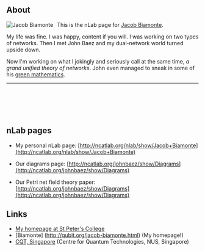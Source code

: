 ## About ##

<div style="float:left;margin:0 10px 10px 0;"><img src="http://qubit.org/content/biamonte/biamonte-perimeter-institute-for-theoretical-physics.jpg" alt="Jacob Biamonte" /></div>

This is the nLab page for [Jacob Biamonte](http://qubit.org/jacob-biamonte.html).  

My life was fine.  I was happy, content if you will.  I was working on two types of networks.  Then I met John Baez and my dual-network world turned upside down.  


Now I'm working on what I jokingly and seriously call at the same time, _a grand unified theory of networks_.  John even managed to sneak in some of his [green mathematics](http://ncatlab.org/johnbaez/show/green+mathematics).  


***

&nbsp; <br/>
&nbsp; <br/>
&nbsp; <br/>
&nbsp; <br/>






## nLab pages ## 


* My personal nLab page: [http://ncatlab.org/nlab/show/Jacob+Biamonte](http://ncatlab.org/nlab/show/Jacob+Biamonte) 

* Our diagrams page: [http://ncatlab.org/johnbaez/show/Diagrams](http://ncatlab.org/johnbaez/show/Diagrams)

* Our Petri net field theory paper: [http://ncatlab.org/johnbaez/show/Diagrams](http://ncatlab.org/johnbaez/show/Diagrams) 



## Links ## 

* [My homepage at St Peter's College](http://www.spc.ox.ac.uk/Staff/69/Staff.html?StaffId=292) 
* [Biamonte] (http://qubit.org/jacob-biamonte.html) (My homepage!)
* [CQT, Singapore](http://qubit.org/jacob-biamonte.html) (Centre for Quantum Technologies, NUS, Singapore) 
